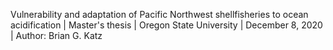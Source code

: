 Vulnerability and adaptation of Pacific Northwest shellfisheries to ocean acidification | Master's thesis | Oregon State University | December 8, 2020 | Author: Brian G. Katz